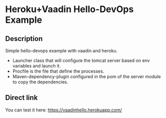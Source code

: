 # Heroku+Vaadin Hello-DevOps Example

## Description

Simple hello-devops example with vaadin and heroku. 

* Launcher class that will configure the tomcat server based on env variables and launch it.
* Procfile is the file that define the processes.
* Maven-dependency-plugin configured in the pom of the server module to copy the dependencies.

## Direct link

You can test it here: https://vaadinhello.herokuapp.com/
